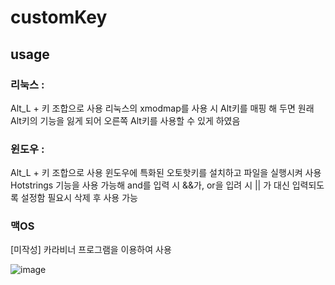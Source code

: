 # customKey

## usage
### 리눅스 : 

Alt_L + 키 조합으로 사용
리눅스의 xmodmap를 사용 시 Alt키를 매핑 해 두면 원래 Alt키의 기능을 잃게 되어
오른쪽 Alt키를 사용할 수 있게 하였음

### 윈도우 :
Alt_L + 키 조합으로 사용
윈도우에 특화된 오토핫키를 설치하고 파일을 실행시켜 사용
Hotstrings 기능을 사용 가능해 and를 입력 시 &&가, or을 입려 시 || 가 대신 입력되도록 설정함
필요시 삭제 후 사용 가능

### 맥OS
[미작성]
카라비너 프로그램을 이용하여 사용

![image](https://user-images.githubusercontent.com/38485612/101178123-f42ee480-368b-11eb-92a3-39305bdcc3b9.png)
